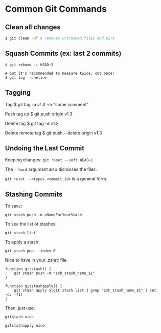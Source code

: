 # Common Git Commands


## Clean all changes
```bash
$ git clean -df # removes untracked files and dirs
```


## Squash Commits (ex: last 2 commits)
```
$ git rebase -i HEAD~2

# but it's recommended to measure twice, cut once:
$ git log --oneline
```


## Tagging

Tag
$ git tag -a v1.3 -m "some comment"

Push tag up
$ git push origin v1.3

Delete tag
$ git tag -d v1.3

Delete remote tag
$ git push --delete origin v1.3


## Undoing the Last Commit

Keeping changes:
`git reset --soft HEAD~1`

The `--hard` argument also dismisses the files.

`git reset --<type> <commit_id>` is a general form.


## Stashing Commits

To save:
```
git stash push -m aNameForYourStash
```

To see the list of stashes:
```
git stash list
```

To apply a stash:
```
git stash pop --index 0
```

Nice to have in your .zshrc file:
```
function gitstash() {
    git stash push -m "zsh_stash_name_$1"
}

function gitstashapply() {
    git stash apply $(git stash list | grep "zsh_stash_name_$1" | cut -d: -f1)
}
```

Then, just use:
```
gitstash nice

gitstashapply nice
```
